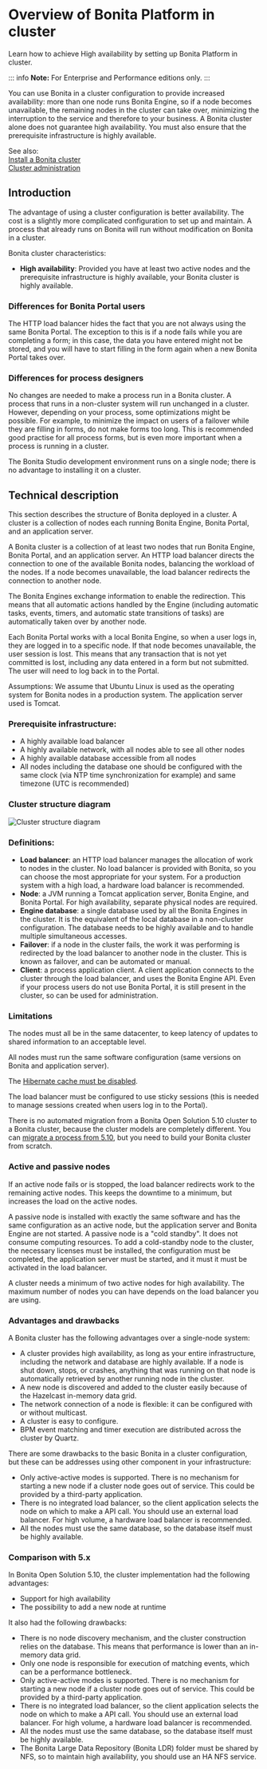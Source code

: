 # Overview of Bonita Platform in cluster

Learn how to achieve High availability by setting up Bonita Platform in cluster.

::: info
**Note:** For Enterprise and Performance editions only.
:::

You can use Bonita in a cluster configuration to provide increased availability: more than one node runs Bonita Engine, 
so if a node becomes unavailable, the remaining nodes in the cluster can take over, minimizing the interruption to the service 
and therefore to your business. A Bonita cluster alone does not guarantee high availability. 
You must also ensure that the prerequisite infrastructure is highly available.

See also:  
[Install a Bonita cluster](install-a-bonita-bpm-cluster.md)  
[Cluster administration](cluster-administration.md)

## Introduction

The advantage of using a cluster configuration is better availability. The cost is a slightly more complicated configuration to set up and maintain. 
A process that already runs on Bonita will run without modification on Bonita in a cluster.

Bonita cluster characteristics: 

* **High availability**: Provided you have at least two active nodes and the prerequisite infrastructure is highly available, your Bonita cluster is highly available.

### Differences for Bonita Portal users

The HTTP load balancer hides the fact that you are not always using the same Bonita Portal. The exception to this is if a node fails while you are completing a form; 
in this case, the data you have entered might not be stored, and you will have to start filling in the form again when a new Bonita Portal takes over.

### Differences for process designers

No changes are needed to make a process run in a Bonita cluster. A process that runs in a non-cluster system will run unchanged in a cluster. 
However, depending on your process, some optimizations might be possible. For example, to minimize the impact on users of a failover while they are filling in forms, do not make forms too long. 
This is recommended good practise for all process forms, but is even more important when a process is running in a cluster.

The Bonita Studio development environment runs on a single node; there is no advantage to installing it on a cluster.

## Technical description

This section describes the structure of Bonita deployed in a cluster. A cluster is a collection of nodes each running Bonita Engine, Bonita Portal, and an application server.

A Bonita cluster is a collection of at least two nodes that run Bonita Engine, Bonita Portal, and an application server. 
An HTTP load balancer directs the connection to one of the available Bonita nodes, balancing the workload of the nodes. 
If a node becomes unavailable, the load balancer redirects the connection to another node.

The Bonita Engines exchange information to enable the redirection. This means that all automatic actions handled by the Engine (including automatic tasks, events, timers, and automatic state transitions of tasks) 
are automatically taken over by another node. 

Each Bonita Portal works with a local Bonita Engine, so when a user logs in, they are logged in to a specific node. If that node becomes unavailable, the user session is lost. 
This means that any transaction that is not yet committed is lost, including any data entered in a form but not submitted. The user will need to log back in to the Portal.

Assumptions: We assume that Ubuntu Linux is used as the operating system for Bonita nodes in a production system. The application server used is Tomcat.

### Prerequisite infrastructure:

* A highly available load balancer
* A highly available network, with all nodes able to see all other nodes
* A highly available database accessible from all nodes
* All nodes including the database one should be configured with the same clock (via NTP time synchronization for example) and same timezone (UTC is recommended)


### Cluster structure diagram

![Cluster structure diagram](images/images-6_0/cluster_structure.png)

### Definitions:

* **Load balancer**: an HTTP load balancer manages the allocation of work to nodes in the cluster. 
No load balancer is provided with Bonita, so you can choose the most appropriate for your system. For a production system with a high load, a hardware load balancer is recommended.
* **Node**: a JVM running a Tomcat application server, Bonita Engine, and Bonita Portal. For high availability, separate physical nodes are required.
* **Engine database**: a single database used by all the Bonita Engines in the cluster. It is the equivalent of the local database in a non-cluster configuration. 
The database needs to be highly available and to handle multiple simultaneous accesses. 
* **Failover**: if a node in the cluster fails, the work it was performing is redirected by the load balancer to another node in the cluster. 
This is known as failover, and can be automated or manual.
* **Client**: a process application client. A client application connects to the cluster through the load balancer, and uses the Bonita Engine API. 
Even if your process users do not use Bonita Portal, it is still present in the cluster, so can be used for administration.

### Limitations

The nodes must all be in the same datacenter, to keep latency of updates to shared information to an acceptable level.

All nodes must run the same software configuration (same versions on Bonita and application server). 

The [Hibernate cache must be disabled](install-a-bonita-bpm-cluster.md#disable-hibernate-cache).

The load balancer must be configured to use sticky sessions (this is needed to manage sessions created when users log in to the Portal).

There is no automated migration from a Bonita Open Solution 5.10 cluster to a Bonita cluster, because the cluster models are completely different. 
You can [migrate a process from 5.10](migrate-a-process-from-bonita-open-solution-5-x.md), but you need to build your Bonita cluster from scratch.

### Active and passive nodes

If an active node fails or is stopped, the load balancer redirects work to the remaining active nodes. This keeps the downtime to a minimum, but increases the load on the active nodes. 

A passive node is installed with exactly the same software and has the same configuration as an active node, but the application server and Bonita Engine are not started.
A passive node is a "cold standby". 
It does not consume computing resources. 
To add a cold-standby node to the cluster, the necessary licenses must be installed, the configuration must be completed, the application server must be started,
and it must it must be activated in the load balancer.

A cluster needs a minimum of two active nodes for high availability. The maximum number of nodes you can have depends on the load balancer you are using. 

### Advantages and drawbacks

A Bonita cluster has the following advantages over a single-node system:

* A cluster provides high availability, as long as your entire infrastructure, including the network and database are highly available. 
If a node is shut down, stops, or crashes, anything that was running on that node is automatically retrieved by another running node in the cluster.
* A new node is discovered and added to the cluster easily because of the Hazelcast in-memory data grid.
* The network connection of a node is flexible: it can be configured with or without multicast.
* A cluster is easy to configure.
* BPM event matching and timer execution are distributed across the cluster by Quartz.

There are some drawbacks to the basic Bonita in a cluster configuration, but these can be addresses using other component in your infrastructure:

* Only active-active modes is supported. There is no mechanism for starting a new node if a cluster node goes out of service. This could be provided by a third-party application.
* There is no integrated load balancer, so the client application selects the node on which to make a API call. You should use an external load balancer. For high volume, a hardware load balancer is recommended.
* All the nodes must use the same database, so the database itself must be highly available.

### Comparison with 5.x

In Bonita Open Solution 5.10, the cluster implementation had the following advantages:

* Support for high availability
* The possibility to add a new node at runtime

It also had the following drawbacks:

* There is no node discovery mechanism, and the cluster construction relies on the database. 
This means that performance is lower than an in-memory data grid.
* Only one node is responsible for execution of matching events, which can be a performance bottleneck.
* Only active-active modes is supported. There is no mechanism for starting a new node if a cluster node goes out of service. This could be provided by a third-party application.
* There is no integrated load balancer, so the client application selects the node on which to make a API call. You should use an external load balancer. For high volume, a hardware load balancer is recommended.
* All the nodes must use the same database, so the database itself must be highly available.
* The Bonita Large Data Repository (Bonita LDR) folder must be shared by NFS, so to maintain high availability, you should use an HA NFS service.
